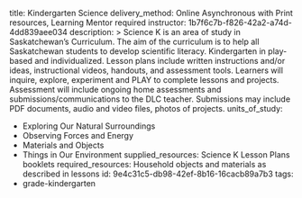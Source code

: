 title: Kindergarten Science
delivery_method: Online Asynchronous with Print resources, Learning Mentor required
instructor: 1b7f6c7b-f826-42a2-a74d-4dd839aee034
description: >
  Science K is an area of study in Saskatchewan’s Curriculum. The aim of the curriculum is to help
  all Saskatchewan students to develop scientific literacy. Kindergarten in play-based and
  individualized. Lesson plans include written instructions and/or ideas, instructional videos,
  handouts, and assessment tools. Learners will inquire, explore, experiment and PLAY to complete
  lessons and projects. Assessment will include ongoing home assessments and
  submissions/communications to the DLC teacher. Submissions may include PDF documents, audio and
  video files, photos of projects.
units_of_study:
  - Exploring Our Natural Surroundings
  - Observing Forces and Energy
  - Materials and Objects
  - Things in Our Environment
supplied_resources: Science K Lesson Plans booklets
required_resources: Household objects and materials as described in lessons
id: 9e4c31c5-db98-42ef-8b16-16cacb89a7b3
tags:
  - grade-kindergarten
